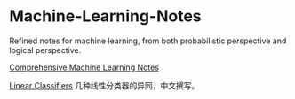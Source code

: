 # Machine-Learning-Notes
Refined notes for machine learning, from both probabilistic perspective and logical perspective.

[Comprehensive Machine Learning Notes](https://yuzheshi.github.io/Notes/ML-Notes.pdf)

[Linear Classifiers](https://yuzheshi.github.io/Notes/LinearClassifier_Note.pdf) 几种线性分类器的异同，中文撰写。
